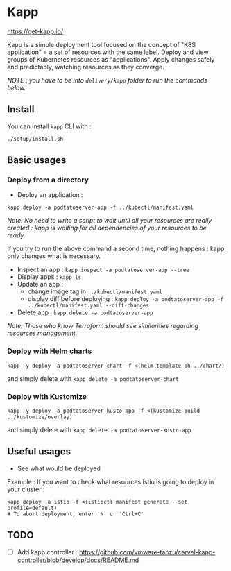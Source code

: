 # Kapp

https://get-kapp.io/

Kapp is a simple deployment tool focused on the concept of "K8S application" = a set of resources with the same label.
Deploy and view groups of Kubernetes resources as "applications".
Apply changes safely and predictably, watching resources as they converge.

_NOTE : you have to be into `delivery/kapp` folder to run the commands below._

## Install

You can install `kapp` CLI with :

```
./setup/install.sh
```

## Basic usages

### Deploy from a directory

- Deploy an application :

```
kapp deploy -a podtatoserver-app -f ../kubectl/manifest.yaml
```

_Note: No need to write a script to wait until all your resources are _really_ created : kapp is waiting for all dependencies of your resources to be ready._

If you try to run the above command a second time, nothing happens : kapp only changes what is necessary.

- Inspect an app : `kapp inspect -a podtatoserver-app --tree`
- Display apps : `kapp ls`
- Update an app :
  - change image tag in `../kubectl/manifest.yaml`
  - display diff before deploying : `kapp deploy -a podtatoserver-app -f ../kubectl/manifest.yaml --diff-changes`
- Delete app : `kapp delete -a podtatoserver-app`

_Note: Those who know Terraform should see similarities regarding resources management._

### Deploy with Helm charts

```
kapp -y deploy -a podtatoserver-chart -f <(helm template ph ../chart/)
```

and simply delete with `kapp delete -a podtatoserver-chart`

### Deploy with Kustomize

```
kapp -y deploy -a podtatoserver-kusto-app -f <(kustomize build ../kustomize/overlay)
```

and simply delete with `kapp delete -a podtatoserver-kusto-app`

## Useful usages

- See what would be deployed

Example : If you want to check what resources Istio is going to deploy in your cluster :

```
kapp deploy -a istio -f <(istioctl manifest generate --set profile=default)
# To abort deployment, enter 'N' or 'Ctrl+C'
```

## TODO

- [ ] Add kapp controller : https://github.com/vmware-tanzu/carvel-kapp-controller/blob/develop/docs/README.md
